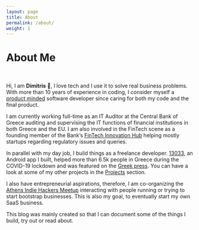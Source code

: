```yaml
---
layout: page
title: About
permalink: /about/
weight: 1
---
```


# **About Me**
<br>

Hi, I am **Dimitris** :wave:, I love tech and I use it to solve real business problems. 
With more than 10 years of experience in coding, I consider myself a 
[product minded](https://blog.pragmaticengineer.com/the-product-minded-engineer/) software developer since caring for both my code and the final product. 

I am currently working full-time as an IT Auditor at the Central Bank of Greece auditing and supervising the IT functions of financial institutions in both Greece and the EU. 
I am also involved in the FinTech scene as a founding member 
of the Bank’s [FinTech Innovation Hub](https://www.bankofgreece.gr/en/main-tasks/supervision/fintech-innovation-hub) 
helping mostly startups regarding regulatory issues and queries. 

In parallel with my day job, I build things as a freelance developer. [13033](https://play.google.com/store/apps/details?id=metakinisi.app&hl=en), an Android app I built, helped more than 6.5k people in Greece during the COVID-19 lockdown and was featured on the [Greek press](https://www.thetoc.gr/koinwnia/article/koronoios-13033---i-dorean-efarmogi-pou-stelnei-ta-sms-metakinisis-me-3-klik/). 
You can have a look at some of my other projects in the [Projects](https://www.dpaxinos.com/projects/) section. 

I also have entrepreneurial aspirations, therefore, I am co-organizing the 
[Athens Indie Hackers Meetup](https://www.meetup.com/Athens-Indie-Hackers-Meetups/) interacting with people running or trying to start bootstrap businesses. 
This is also my goal, to eventually start my own SaaS business.

This blog was mainly created so that I can document some of the things I build, try out or read about. 

<!--
<div class="row">
{% include about/skills.html title="Programming Skills" source=site.data.programming-skills %}
{% include about/skills.html title="Other Skills" source=site.data.other-skills %}
</div>

<div class="row">
{% include about/timeline.html %}
</div>
-->
